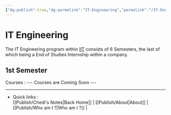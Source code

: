 ```yaml
---
{"dg-publish":true,"dg-permalink":"IT-Engineering","permalink":"/IT-Engineering/","dgHomeLink":true,"dgPassFrontmatter":false}
---
```


# IT Engineering
The IT Engineering program within [IIT](https://www.iit.tn) consists of 6 Semesters, the last of which being a End of Studies Internship within a company. 
## 1st Semester
Courses :
	---    Courses are Coming Soon     ---




___
* Quick links :    
	[[Publish/Chedi's Notes|Back Home]]    |     [[Publish/About|About]]    |     [[Publish/Who am I ?|Who am I ?]]   |     
